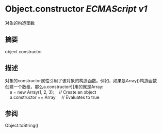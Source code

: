 # Object.constructor _ECMAScript v1_

对象的构造函数

## 摘要

object.constructor

## 描述

对象的constructor属性引用了该对象的构造函数。例如，如果是Array()构造函数创建一个数组，那么a.constructor引用的就是Array:  
    a = new Array(1, 2, 3);    // Create an object  
    a.constructor == Array     // Evaluates to true

## 参阅

Object.toString()

